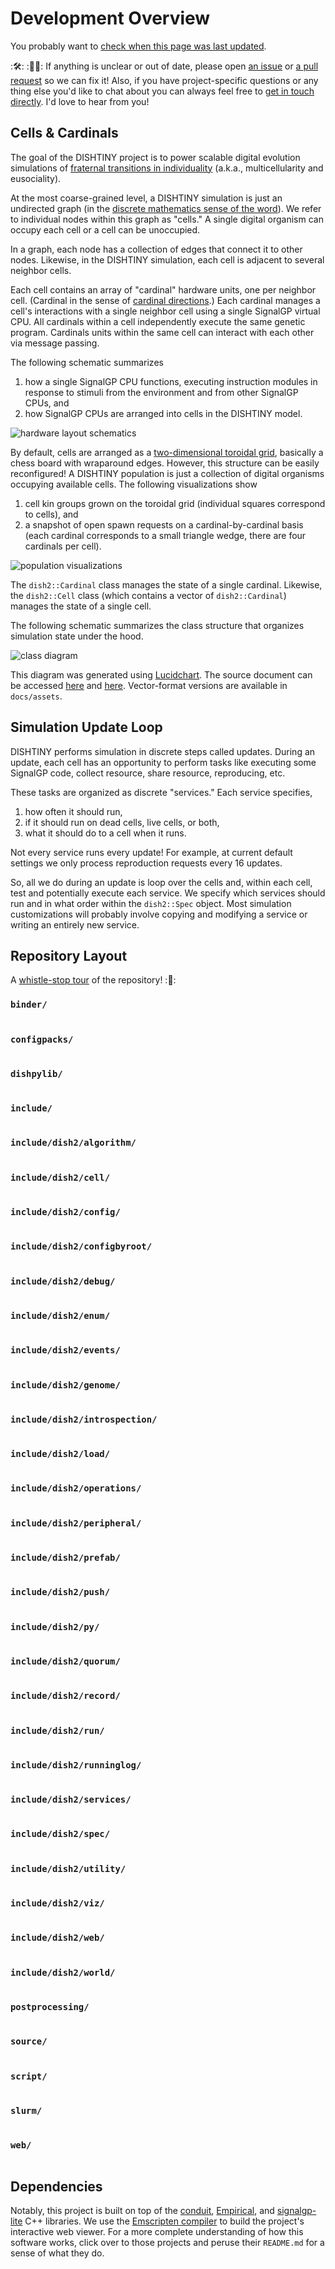 # Development Overview

You probably want to [check when this page was last updated](https://github.com/mmore500/dishtiny/commits/master/docs/development.md).

::hammer_and_wrench:: ::construction_worker_woman::
If anything is unclear or out of date, please open [an issue](https://github.com/mmore500/dishtiny/issues/new) or [a pull request](https://github.com/mmore500/dishtiny/compare) so we can fix it!
Also, if you have project-specific questions or any thing else you'd like to chat about you can always feel free to [get in touch directly](mailto:m.more500@gmail.com).
I'd love to hear from you!

## Cells & Cardinals

The goal of the DISHTINY project is to power scalable digital evolution simulations of [fraternal transitions in individuality](https://en.wikipedia.org/wiki/The_Major_Transitions_in_Evolution) (a.k.a., multicellularity and eusociality).

At the most coarse-grained level, a DISHTINY simulation is just an undirected graph (in the [discrete mathematics sense of the word](https://en.wikipedia.org/wiki/Graph_theory)).
We refer to individual nodes within this graph as "cells."
A single digital organism can occupy each cell or a cell can be unoccupied.

In a graph, each node has a collection of edges that connect it to other nodes.
Likewise, in the DISHTINY simulation, each cell is adjacent to several neighbor cells.

Each cell contains an array of "cardinal" hardware units, one per neighbor cell.
(Cardinal in the sense of [cardinal directions](https://en.wikipedia.org/wiki/Cardinal_direction).)
Each cardinal manages a cell's interactions with a single neighbor cell using a single SignalGP virtual CPU.
All cardinals within a cell independently execute the same genetic program.
Cardinals units within the same cell can interact with each other via message passing.

The following schematic summarizes
1. how a single SignalGP CPU functions, executing instruction modules in response to stimuli from the environment and from other SignalGP CPUs, and
2. how SignalGP CPUs are arranged into cells in the DISHTINY model.

![hardware layout schematics](docs/assets/hardware.png)

By default, cells are arranged as a [two-dimensional toroidal grid](https://en.wikipedia.org/wiki/Torus_interconnect), basically a chess board with wraparound edges.
However, this structure can be easily reconfigured!
A DISHTINY population is just a collection of digital organisms occupying available cells.
The following visualizations show
1. cell kin groups grown on the toroidal grid (individual squares correspond to cells), and
2. a snapshot of open spawn requests on a cardinal-by-cardinal basis (each cardinal corresponds to a small triangle wedge, there are four cardinals per cell).

![population visualizations](docs/assets/population.png)

The `dish2::Cardinal` class manages the state of a single cardinal.
Likewise, the `dish2::Cell` class (which contains a vector of `dish2::Cardinal`) manages the state of a single cell.

The following schematic summarizes the class structure that organizes simulation state under the hood.

![class diagram](docs/assets/classdiagram.png)

This diagram was generated using [Lucidchart](https://www.lucidchart.com/).
The source document can be accessed [here](https://lucid.app/lucidchart/invitations/accept/inv_04d6a5d1-75fe-4335-923d-9591ac93a707) and [here](https://lucid.app/documents/view/52847e06-54f0-428e-8181-87ab3caa353b).
Vector-format versions are available in `docs/assets`.

## Simulation Update Loop

DISHTINY performs simulation in discrete steps called updates.
During an update, each cell has an opportunity to perform tasks like executing some SignalGP code, collect resource, share resource, reproducing, etc.

These tasks are organized as discrete "services."
Each service specifies,
1. how often it should run,
2. if it should run on dead cells, live cells, or both,
3. what it should do to a cell when it runs.

Not every service runs every update!
For example, at current default settings we only process reproduction requests every 16 updates.

So, all we do during an update is loop over the cells and, within each cell, test and potentially execute each service.
We specify which services should run and in what order within the `dish2::Spec` object.
Most simulation customizations will probably involve copying and modifying a service or writing an entirely new service.

## Repository Layout

A [whistle-stop tour](https://en.wikipedia.org/wiki/Whistle_stop_train_tour) of the repository!
::steam_locomotive::

### `binder/`

```{include} ../include/dish2/binder/README.md
```

### `configpacks/`

```{include} ../include/dish2/configpacks/README.md
```

### `dishpylib/`

```{include} ../include/dish2/dishpylib/README.md
```

### `include/`

```{include} ../include/README.md
```

### `include/dish2/algorithm/`

```{include} ../include/dish2/algorithm/README.md
```

### `include/dish2/cell/`

```{include} ../include/dish2/cell/README.md
```

### `include/dish2/config/`

```{include} ../include/dish2/config/README.md
```

### `include/dish2/configbyroot/`

```{include} ../include/dish2/configbyroot/README.md
```

### `include/dish2/debug/`

```{include} ../include/dish2/debug/README.md
```

### `include/dish2/enum/`

```{include} ../include/dish2/enum/README.md
```

### `include/dish2/events/`

```{include} ../include/dish2/events/README.md
```

### `include/dish2/genome/`

```{include} ../include/dish2/genome/README.md
```

### `include/dish2/introspection/`

```{include} ../include/dish2/introspection/README.md
```

### `include/dish2/load/`

```{include} ../include/dish2/load/README.md
```

### `include/dish2/operations/`

```{include} ../include/dish2/operations/README.md
```

### `include/dish2/peripheral/`

```{include} ../include/dish2/peripheral/README.md
```

### `include/dish2/prefab/`

```{include} ../include/dish2/prefab/README.md
```

### `include/dish2/push/`

```{include} ../include/dish2/push/README.md
```

### `include/dish2/py/`

```{include} ../include/dish2/py/README.md
```

### `include/dish2/quorum/`

```{include} ../include/dish2/quorum/README.md
```

### `include/dish2/record/`

```{include} ../include/dish2/record/README.md
```

### `include/dish2/run/`

```{include} ../include/dish2/run/README.md
```

### `include/dish2/runninglog/`

```{include} ../include/dish2/runninglog/README.md
```

### `include/dish2/services/`

```{include} ../include/dish2/services/README.md
```

### `include/dish2/spec/`

```{include} ../include/dish2/spec/README.md
```

### `include/dish2/utility/`

```{include} ../include/dish2/utility/README.md
```

### `include/dish2/viz/`

```{include} ../include/dish2/viz/README.md
```

### `include/dish2/web/`

```{include} ../include/dish2/web/README.md
```

### `include/dish2/world/`

```{include} ../include/dish2/world/README.md
```

### `postprocessing/`

```{include} ../postprocessing/README.md
```

### `source/`

```{include} ../source/README.md
```

### `script/`

```{include} ../script/README.md
```

### `slurm/`

```{include} ../slurm/README.md
```

### `web/`

```{include} ../web/README.md
```

## Dependencies

Notably, this project is built on top of the [conduit](https://github.com/mmore500/conduit), [Empirical](https://github.com/devosoft/Empirical), and [signalgp-lite](https://github.com/mmore500/signalgp-lite) C++ libraries.
We use the [Emscripten compiler](https://github.com/emscripten-core/emscripten) to build the project's interactive web viewer.
For a more complete understanding of how this software works, click over to those projects and peruse their `README.md` for a sense of what they do.
